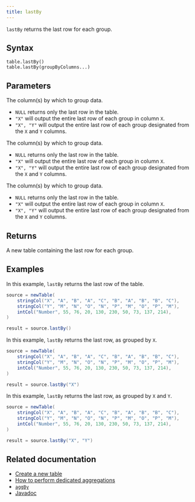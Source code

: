 ```yaml
---
title: lastBy
---
```


`lastBy` returns the last row for each group.

## Syntax

```
table.lastBy()
table.lastBy(groupByColumns...)
```

## Parameters

<ParamTable>
<Param name="groupByColumns" type="String...">
The column(s) by which to group data.

- `NULL` returns only the last row in the table.
- `"X"` will output the entire last row of each group in column `X`.
- `"X", "Y"` will output the entire last row of each group designated from the `X` and `Y` columns.

</Param>
<Param name="groupByColumns" type="ColumnName...">
The column(s) by which to group data.

- `NULL` returns only the last row in the table.
- `"X"` will output the entire last row of each group in column `X`.
- `"X", "Y"` will output the entire last row of each group designated from the `X` and `Y` columns.

</Param>
<Param name="groupByColumns" type="Collection<String>">
The column(s) by which to group data.

- `NULL` returns only the last row in the table.
- `"X"` will output the entire last row of each group in column `X`.
- `"X", "Y"` will output the entire last row of each group designated from the `X` and `Y` columns.

</Param>
</ParamTable>

## Returns

A new table containing the last row for each group.

## Examples

In this example, `lastBy` returns the last row of the table.

```groovy order=source,result
source = newTable(
    stringCol("X", "A", "B", "A", "C", "B", "A", "B", "B", "C"),
    stringCol("Y", "M", "N", "O", "N", "P", "M", "O", "P", "M"),
    intCol("Number", 55, 76, 20, 130, 230, 50, 73, 137, 214),
)

result = source.lastBy()
```

In this example, `lastBy` returns the last row, as grouped by `X`.

```groovy order=source,result
source = newTable(
    stringCol("X", "A", "B", "A", "C", "B", "A", "B", "B", "C"),
    stringCol("Y", "M", "N", "O", "N", "P", "M", "O", "P", "M"),
    intCol("Number", 55, 76, 20, 130, 230, 50, 73, 137, 214),
)

result = source.lastBy("X")
```

In this example, `lastBy` returns the last row, as grouped by `X` and `Y`.

```groovy order=source,result
source = newTable(
    stringCol("X", "A", "B", "A", "C", "B", "A", "B", "B", "C"),
    stringCol("Y", "M", "N", "O", "N", "P", "M", "O", "P", "M"),
    intCol("Number", 55, 76, 20, 130, 230, 50, 73, 137, 214),
)

result = source.lastBy("X", "Y")
```

## Related documentation

- [Create a new table](../../../how-to-guides/new-and-empty-table.md#newtable)
- [How to perform dedicated aggregations](../../../how-to-guides/dedicated-aggregations.md)
- [`aggBy`](./aggBy.md)
- [Javadoc](https://deephaven.io/core/javadoc/io/deephaven/api/TableOperations.html#lastBy())

